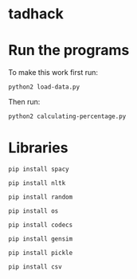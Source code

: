 # tadhack

# Run the programs

To make this work first run:

`python2 load-data.py`

Then run:

`python2 calculating-percentage.py`

# Libraries

`pip install spacy`

`pip install nltk`

`pip install random`

`pip install os`

`pip install codecs`

`pip install gensim`

`pip install pickle`

`pip install csv`

